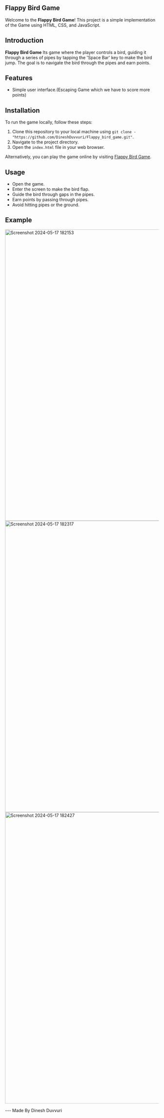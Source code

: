 
## Flappy Bird Game

Welcome to the **Flappy Bird Game**! This project is a simple implementation of the  Game using HTML, CSS, and JavaScript.

## Introduction

**Flappy Bird Game** Its game where the player controls a bird, guiding it through a series of pipes by tapping the 'Space Bar' key to make the bird jump. The goal is to navigate the bird through the pipes and earn points.

## Features

- Simple user interface.(Escaping Game which we have to score more points)

## Installation

To run the game locally, follow these steps:

1. Clone this repository to your local machine using `git clone - "https://github.com/DineshDuvvuri/Flappy_bird_game.git"`.
2. Navigate to the project directory.
3. Open the `index.html` file in your web browser.

Alternatively, you can play the game online by visiting [Flappy Bird Game](https://dineshduvvuri.github.io/Flappy_bird_game/).

## Usage

- Open the game.
- Enter the screen to make the bird flap.
- Guide the bird through gaps in the pipes.
- Earn points by passing through pipes.
- Avoid hitting pipes or the ground.

## Example
<img width="952" alt="Screenshot 2024-05-17 182153" src="https://github.com/DineshDuvvuri/Flappy_bird_game/assets/152904153/500e83b3-229a-446f-ba1e-e153fbec3c08">
<img width="952" alt="Screenshot 2024-05-17 182317" src="https://github.com/DineshDuvvuri/Flappy_bird_game/assets/152904153/16a1c4c0-1ff3-4bc0-9e99-c2eb5cbd6bfa">
<img width="952" alt="Screenshot 2024-05-17 182427" src="https://github.com/DineshDuvvuri/Flappy_bird_game/assets/152904153/77c1a342-4348-4e1e-9131-09446ed49bb6">




 --- Made By Dinesh Duvvuri
